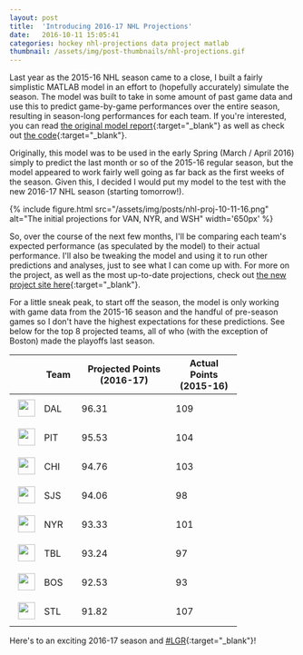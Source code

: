 ```yaml
---
layout: post
title:  'Introducing 2016-17 NHL Projections'
date:   2016-10-11 15:05:41
categories: hockey nhl-projections data project matlab
thumbnail: /assets/img/post-thumbnails/nhl-projections.gif
---
```


Last year as the 2015-16 NHL season came to a close, I built a fairly simplistic MATLAB model in an effort to (hopefully accurately) simulate the season. The model was built to take in some amount of past game data and use this to predict game-by-game performances over the entire season, resulting in season-long performances for each team. If you're interested, you can read [the original model report](/projects/nhl-projections/files/NHL_Projections-Full_Report.pdf){:target="_blank"} as well as check out [the code](https://github.com/ben-tanen/nhl-playoff-projections/){:target="_blank"}.

Originally, this model was to be used in the early Spring (March / April 2016) simply to predict the last month or so of the 2015-16 regular season, but the model appeared to work fairly well going as far back as the first weeks of the season. Given this, I decided I would put my model to the test with the new 2016-17 NHL season (starting tomorrow!).

{% include figure.html src="/assets/img/posts/nhl-proj-10-11-16.png" alt="The initial projections for VAN, NYR, and WSH" width='650px' %}

So, over the course of the next few months, I'll be comparing each team's expected performance (as speculated by the model) to their actual performance. I'll also be tweaking the model and using it to run other predictions and analyses, just to see what I can come up with. For more on the project, as well as the most up-to-date projections, check out [the new project site here](/projects/nhl-projections/){:target="_blank"}. 

For a little sneak peak, to start off the season, the model is only working with game data from the 2015-16 season and the handful of pre-season games so I don't have the highest expectations for these predictions. See below for the top 8 projected teams, all of who (with the exception of Boston) made the playoffs last season.

<table>
<thead>
<tr><th></th><th width="50px">Team</th><th width="150px">Projected Points (2016-17)</th><th width="100px">Actual Points (2015-16)</th></tr>
</thead>
<tbody>

<tr><td><img style="width: 30px; padding-bottom: 8px; padding-left: 7px; padding-top: 7px; margin: auto; vertical-align: center;" src="http://www.sportsnet.ca/wp-content/themes/sportsnet-nhl/images/team_logos/200x200/hockey/nhl/dallas-stars.png"></td><td>DAL</td><td>96.31</td><td>109</td></tr>

<tr><td><img style="width: 30px; padding-bottom: 8px; padding-left: 7px; padding-top: 7px; margin: auto; vertical-align: center;" src="http://www.sportsnet.ca/wp-content/themes/sportsnet-nhl/images/team_logos/200x200/hockey/nhl/pittsburgh-penguins.png"></td><td>PIT</td><td>95.53</td><td>104</td></tr>

<tr><td><img style="width: 30px; padding-bottom: 8px; padding-left: 7px; padding-top: 7px; margin: auto; vertical-align: center;" src="http://www.sportsnet.ca/wp-content/themes/sportsnet-nhl/images/team_logos/200x200/hockey/nhl/chicago-blackhawks.png"></td><td>CHI</td><td>94.76</td><td>103</td></tr>

<tr><td><img style="width: 30px; padding-bottom: 8px; padding-left: 7px; padding-top: 7px; margin: auto; vertical-align: center;" src="http://www.sportsnet.ca/wp-content/themes/sportsnet-nhl/images/team_logos/200x200/hockey/nhl/san-jose-sharks.png"></td><td>SJS</td><td>94.06</td><td>98</td></tr>

<tr><td><img style="width: 30px; padding-bottom: 8px; padding-left: 7px; padding-top: 7px; margin: auto; vertical-align: center;" src="http://www.sportsnet.ca/wp-content/themes/sportsnet-nhl/images/team_logos/200x200/hockey/nhl/new-york-rangers.png"></td><td>NYR</td><td>93.33</td><td>101</td></tr>

<tr><td><img style="width: 30px; padding-bottom: 8px; padding-left: 7px; padding-top: 7px; margin: auto; vertical-align: center;" src="http://www.sportsnet.ca/wp-content/themes/sportsnet-nhl/images/team_logos/200x200/hockey/nhl/tampa-bay-lightning.png"></td><td>TBL</td><td>93.24</td><td>97</td></tr>

<tr><td><img style="width: 30px; padding-bottom: 8px; padding-left: 7px; padding-top: 7px; margin: auto; vertical-align: center;" src="http://www.sportsnet.ca/wp-content/themes/sportsnet-nhl/images/team_logos/200x200/hockey/nhl/boston-bruins.png"></td><td>BOS</td><td>92.53</td><td>93</td></tr>

<tr><td><img style="width: 30px; padding-bottom: 8px; padding-left: 7px; padding-top: 7px; margin: auto; vertical-align: center;" src="http://www.sportsnet.ca/wp-content/themes/sportsnet-nhl/images/team_logos/200x200/hockey/nhl/st-louis-blues.png"></td><td>STL</td><td>91.82</td><td>107</td></tr>

</tbody>
</table>

Here's to an exciting 2016-17 season and [#LGR](https://twitter.com/search?q=lgr){:target="_blank"}!
